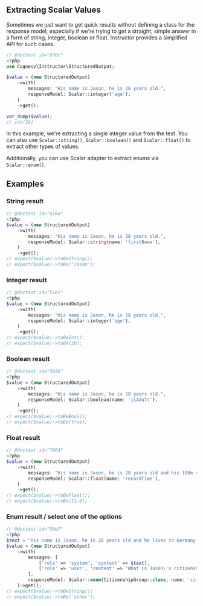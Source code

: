 ## Extracting Scalar Values

Sometimes we just want to get quick results without defining a class for the response model, especially if we're trying to get a straight, simple answer in a form of string, integer, boolean or float. Instructor provides a simplified API for such cases.

```php
// @doctest id="876c"
<?php
use Cognesy\Instructor\StructuredOutput;

$value = (new StructuredOutput)
    ->with(
        messages: "His name is Jason, he is 28 years old.",
        responseModel: Scalar::integer('age'),
    )
    ->get();

var_dump($value);
// int(28)
```

In this example, we're extracting a single integer value from the text. You can also use `Scalar::string()`, `Scalar::boolean()` and `Scalar::float()` to extract other types of values.

Additionally, you can use Scalar adapter to extract enums via `Scalar::enum()`.


## Examples

### String result

```php
// @doctest id="a18a"
<?php
$value = (new StructuredOutput)
    ->with(
        messages: "His name is Jason, he is 28 years old.",
        responseModel: Scalar::string(name: 'firstName'),
    )
    ->get();
// expect($value)->toBeString();
// expect($value)->toBe("Jason");
```

### Integer result

```php
// @doctest id="51e2"
<?php
$value = (new StructuredOutput)
    ->with(
        messages: "His name is Jason, he is 28 years old.",
        responseModel: Scalar::integer('age'),
    )
    ->get();
// expect($value)->toBeInt();
// expect($value)->toBe(28);
```

### Boolean result

```php
// @doctest id="5836"
<?php
$value = (new StructuredOutput)
    ->with(
        messages: "His name is Jason, he is 28 years old.",
        responseModel: Scalar::boolean(name: 'isAdult'),
    )
    ->get();
// expect($value)->toBeBool();
// expect($value)->toBe(true);
```

### Float result

```php
// @doctest id="7004"
<?php
$value = (new StructuredOutput)
    ->with(
        messages: "His name is Jason, he is 28 years old and his 100m sprint record is 11.6 seconds.",
        responseModel: Scalar::float(name: 'recordTime'),
    )
    ->get();
// expect($value)->toBeFloat();
// expect($value)->toBe(11.6);
```

### Enum result / select one of the options

```php
// @doctest id="56e7"
<?php
$text = "His name is Jason, he is 28 years old and he lives in Germany.";
$value = (new StructuredOutput)
    ->with(
        messages: [
            ['role' => 'system', 'content' => $text],
            ['role' => 'user', 'content' => 'What is Jason\'s citizenship?'],
        ],
        responseModel: Scalar::enum(CitizenshipGroup::class, name: 'citizenshipGroup'),
    )->get();
// expect($value)->toBeString();
// expect($value)->toBe('other');
```
